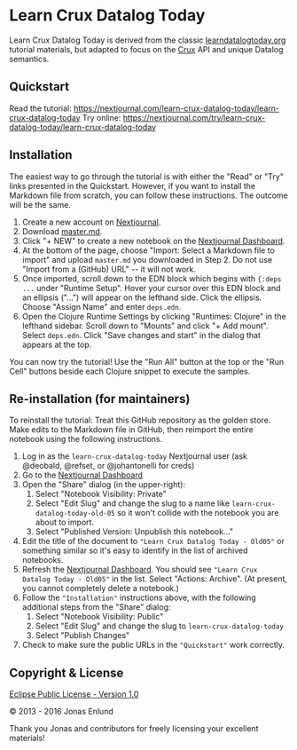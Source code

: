# Learn Crux Datalog Today

Learn Crux Datalog Today is derived from the classic [learndatalogtoday.org](http://learndatalogtoday.org) tutorial materials, but adapted to focus on the [Crux](https://opencrux.com) API and unique Datalog semantics.

## Quickstart

Read the tutorial: https://nextjournal.com/learn-crux-datalog-today/learn-crux-datalog-today
Try online: https://nextjournal.com/try/learn-crux-datalog-today/learn-crux-datalog-today

## Installation

The easiest way to go through the tutorial is with either the "Read" or "Try" links presented in the Quickstart.
However, if you want to install the Markdown file from scratch, you can follow these instructions.
The outcome will be the same.

1. Create a new account on [Nextjournal](https://nextjournal.com).
2. Download [master.md](https://raw.githubusercontent.com/crux-labs/learn-crux-datalog-today/master/master.md).
3. Click "+ NEW" to create a new notebook on the [Nextjournal Dashboard](https://nextjournal.com/dashboard).
4. At the bottom of the page, choose "Import: Select a Markdown file to import" and upload `master.md` you downloaded in Step 2.
Do not use "Import from a (GitHub) URL" -- it will not work.
5. Once imported, scroll down to the EDN block which begins with `{:deps ...` under "Runtime Setup".
Hover your cursor over this EDN block and an ellipsis ("...") will appear on the lefthand side.
Click the ellipsis.
Choose "Assign Name" and enter `deps.edn`.
6. Open the Clojure Runtime Settings by clicking "Runtimes: Clojure" in the lefthand sidebar.
Scroll down to "Mounts" and click "+ Add mount".
Select `deps.edn`.
Click "Save changes and start" in the dialog that appears at the top.

You can now try the tutorial!
Use the "Run All" button at the top or the "Run Cell" buttons beside each Clojure snippet to execute the samples.

## Re-installation (for maintainers)

To reinstall the tutorial: Treat this GitHub repository as the golden store. Make edits to the Markdown file in
GitHub, then reimport the entire notebook using the following instructions.

1. Log in as the `learn-crux-datalog-today` Nextjournal user (ask @deobald, @refset, or @johantonelli for creds)
2. Go to the [Nextjournal Dashboard](https://nextjournal.com/dashboard)
3. Open the "Share" dialog (in the upper-right):
   1. Select "Notebook Visibility: Private"
   2. Select "Edit Slug" and change the slug to a name like `learn-crux-datalog-today-old-05` so it won't collide with the notebook you are about to import.
   3. Select "Published Version: Unpublish this notebook..."
7. Edit the title of the document to `"Learn Crux Datalog Today - Old05"` or something similar so it's easy to identify
in the list of archived notebooks.
8. Refresh the [Nextjournal Dashboard](https://nextjournal.com/dashboard). You should see `"Learn Crux Datalog Today - Old05"`
in the list. Select "Actions: Archive". (At present, you cannot completely delete a notebook.)
9. Follow the `"Installation"` instructions above, with the following additional steps from the "Share" dialog:
   1. Select "Notebook Visibility: Public"
   2. Select "Edit Slug" and change the slug to `learn-crux-datalog-today`
   3. Select "Publish Changes"
10. Check to make sure the public URLs in the `"Quickstart"` work correctly.

## Copyright & License

[Eclipse Public License - Version 1.0](https://github.com/crux-labs/learn-crux-datalog-today/blob/master/LICENSE.html)

© 2013 - 2016 Jonas Enlund

Thank you Jonas and contributors for freely licensing your excellent materials!
